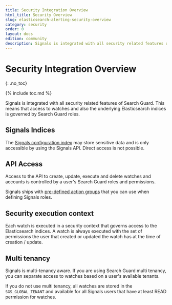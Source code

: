 ```yaml
---
title: Security Integration Overview
html_title: Security Overview
slug: elasticsearch-alerting-security-overview
category: security
order: 0
layout: docs
edition: community
description: Signals is integrated with all security related features of Search Guard. This means that access to watches and also the underlying Elasticsearch indices is governed by Search Guard roles.
---
```


<!--- Copyright 2020 floragunn GmbH -->

# Security Integration Overview
{: .no_toc}

{% include toc.md %}

Signals is integrated with all security related features of Search Guard. This means that access to watches and also the underlying Elasticsearch indices is governed by Search Guard roles.


## Signals Indices

The [Signals configuration index](security_indices.md) may store sensitive data and is only accessible by using the Signals API. Direct access is not possible.

## API Access

Access to the API to create, update, execute and delete watches and accounts is controlled by a user's Search Guard roles and permissions.

Signals ships with [pre-defined action groups](security_permissions.md) that you can use when defining Signals roles. 

## Security execution context

Each watch is executed in a security context that governs access to the Elasticsearch indices. A watch is always executed with the set of permissions the user that created or updated the watch has at the time of creation / update.

## Multi tenancy

Signals is multi-tenancy aware. If you are using Search Guard multi tenancy, you can separate access to watches based on a user's available tenants.

If you do not use multi tenancy, all watches are stored in the `SGS_GLOBAL_TENANT` and available for all Signals users that have at least READ permission for watches.

